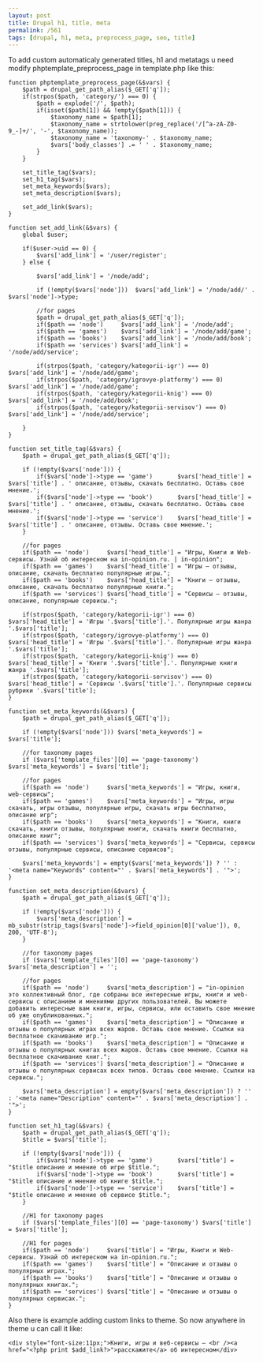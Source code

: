 ```yaml
---
layout: post
title: Drupal h1, title, meta
permalink: /561
tags: [drupal, h1, meta, preprocess_page, seo, title]
---
```


To add custom automaticaly generated titles, h1 and metatags u need modify
phptemplate_preprocess_page in template.php like this:


    function phptemplate_preprocess_page(&$vars) {
        $path = drupal_get_path_alias($_GET['q']);
        if(strpos($path, 'category/') === 0) {
            $path = explode('/', $path);
            if(isset($path[1]) && !empty($path[1])) {
                $taxonomy_name = $path[1];
                $taxonomy_name = strtolower(preg_replace('/[^a-zA-Z0-9_-]+/', '-', $taxonomy_name));
                $taxonomy_name = 'taxonomy-' . $taxonomy_name;
                $vars['body_classes'] .= ' ' . $taxonomy_name;
            }
        }

        set_title_tag($vars);
        set_h1_tag($vars);
        set_meta_keywords($vars);
        set_meta_description($vars);

        set_add_link($vars);
    }

    function set_add_link(&$vars) {
        global $user;

        if($user->uid == 0) {
            $vars['add_link'] = '/user/register';
        } else {

            $vars['add_link'] = '/node/add';

            if (!empty($vars['node']))  $vars['add_link'] = '/node/add/' . $vars['node']->type;

            //for pages
            $path = drupal_get_path_alias($_GET['q']);
            if($path == 'node')     $vars['add_link'] = '/node/add';
            if($path == 'games')    $vars['add_link'] = '/node/add/game';
            if($path == 'books')    $vars['add_link'] = '/node/add/book';
            if($path == 'services') $vars['add_link'] = '/node/add/service';

            if(strpos($path, 'category/kategorii-igr') === 0)       $vars['add_link'] = '/node/add/game';
            if(strpos($path, 'category/igrovye-platformy') === 0)   $vars['add_link'] = '/node/add/game';
            if(strpos($path, 'category/kategorii-knig') === 0)      $vars['add_link'] = '/node/add/book';
            if(strpos($path, 'category/kategorii-servisov') === 0)  $vars['add_link'] = '/node/add/service';

        }
    }

    function set_title_tag(&$vars) {
        $path = drupal_get_path_alias($_GET['q']);

        if (!empty($vars['node'])) {
            if($vars['node']->type == 'game')       $vars['head_title'] = $vars['title'] . ' описание, отзывы, скачать бесплатно. Оставь свое мнение.';
            if($vars['node']->type == 'book')       $vars['head_title'] = $vars['title'] . ' описание, отзывы, скачать бесплатно. Оставь свое мнение.';
            if($vars['node']->type == 'service')    $vars['head_title'] = $vars['title'] . ' описание, отзывы. Оставь свое мнение.';
        }

        //for pages
        if($path == 'node')     $vars['head_title'] = "Игры, Книги и Web-сервисы. Узнай об интересном на in-opinion.ru. | in-opinion";
        if($path == 'games')    $vars['head_title'] = "Игры – отзывы, описание, скачать бесплатно популярные игры.";
        if($path == 'books')    $vars['head_title'] = "Книги – отзывы, описание, скачать бесплатно популярные книги.";
        if($path == 'services') $vars['head_title'] = "Сервисы – отзывы, описание, популярные сервисы.";

        if(strpos($path, 'category/kategorii-igr') === 0) $vars['head_title'] = 'Игры '.$vars['title'].'. Популярные игры жанра '.$vars['title'];
        if(strpos($path, 'category/igrovye-platformy') === 0) $vars['head_title'] = 'Игры '.$vars['title'].'. Популярные игры жанра '.$vars['title'];
        if(strpos($path, 'category/kategorii-knig') === 0) $vars['head_title'] = 'Книги '.$vars['title'].'. Популярные книги жанра '.$vars['title'];
        if(strpos($path, 'category/kategorii-servisov') === 0) $vars['head_title'] = 'Сервисы '.$vars['title'].'. Популярные сервисы рубрики '.$vars['title'];
    }

    function set_meta_keywords(&$vars) {
        $path = drupal_get_path_alias($_GET['q']);

        if (!empty($vars['node'])) $vars['meta_keywords'] = $vars['title'];

        //for taxonomy pages
        if ($vars['template_files'][0] == 'page-taxonomy') $vars['meta_keywords'] = $vars['title'];

        //for pages
        if($path == 'node')     $vars['meta_keywords'] = "Игры, книги, web-сервисы";
        if($path == 'games')    $vars['meta_keywords'] = "Игры, игры скачать, игры отзывы, популярные игры, скачать игры бесплатно, описание игр";
        if($path == 'books')    $vars['meta_keywords'] = "Книги, книги скачать, книги отзывы, популярные книги, скачать книги бесплатно, описание книг";
        if($path == 'services') $vars['meta_keywords'] = "Сервисы, сервисы отзывы, популярные сервисы, описание сервисов";

        $vars['meta_keywords'] = empty($vars['meta_keywords']) ? '' : '<meta name="Keywords" content="' . $vars['meta_keywords'] . '">';
    }

    function set_meta_description(&$vars) {
        $path = drupal_get_path_alias($_GET['q']);

        if (!empty($vars['node'])) {
            $vars['meta_description'] = mb_substr(strip_tags($vars['node']->field_opinion[0]['value']), 0, 200, 'UTF-8');
        }

        //for taxonomy pages
        if ($vars['template_files'][0] == 'page-taxonomy') $vars['meta_description'] = '';

        //for pages
        if($path == 'node')     $vars['meta_description'] = "in-opinion это коллективный блог, где собраны все интересные игры, книги и web-сервисы с описанием и мнениями других пользователей. Вы можете добавить интересные вам книги, игры, сервисы, или оставить свое мнение об уже опубликованных.";
        if($path == 'games')    $vars['meta_description'] = "Описание и отзывы о популярных играх всех жаров. Оставь свое мнение. Ссылки на бесплатное скачивание игр.";
        if($path == 'books')    $vars['meta_description'] = "Описание и отзывы о популярных книгах всех жаров. Оставь свое мнение. Ссылки на бесплатное скачивание книг.";
        if($path == 'services') $vars['meta_description'] = "Описание и отзывы о популярных сервисах всех типов. Оставь свое мнение. Ссылки на сервисы.";

        $vars['meta_description'] = empty($vars['meta_description']) ? '' : '<meta name="Description" content="' . $vars['meta_description'] . '">';
    }

    function set_h1_tag(&$vars) {
        $path = drupal_get_path_alias($_GET['q']);
        $title = $vars['title'];

        if (!empty($vars['node'])) {
            if($vars['node']->type == 'game')       $vars['title'] = "$title описание и мнение об игре $title.";
            if($vars['node']->type == 'book')       $vars['title'] = "$title описание и мнение об книге $title.";
            if($vars['node']->type == 'service')    $vars['title'] = "$title описание и мнение об сервисе $title.";
        }

        //H1 for taxonomy pages
        if ($vars['template_files'][0] == 'page-taxonomy') $vars['title'] = $vars['title'];

        //H1 for pages
        if($path == 'node')     $vars['title'] = "Игры, Книги и Web-сервисы. Узнай об интересном на in-opinion.ru.";
        if($path == 'games')    $vars['title'] = "Описание и отзывы о популярных играх.";
        if($path == 'books')    $vars['title'] = "Описание и отзывы о популярных книгах.";
        if($path == 'services') $vars['title'] = "Описание и отзывы о популярных сервисах.";
    }


Also there is example adding custom links to theme. So now anywhere in theme u
can call it like:


    <div style="font-size:11px;">Книги, игры и веб-сервисы — <br /><a href="<?php print $add_link?>">расскажите</a> об интересном</div>

